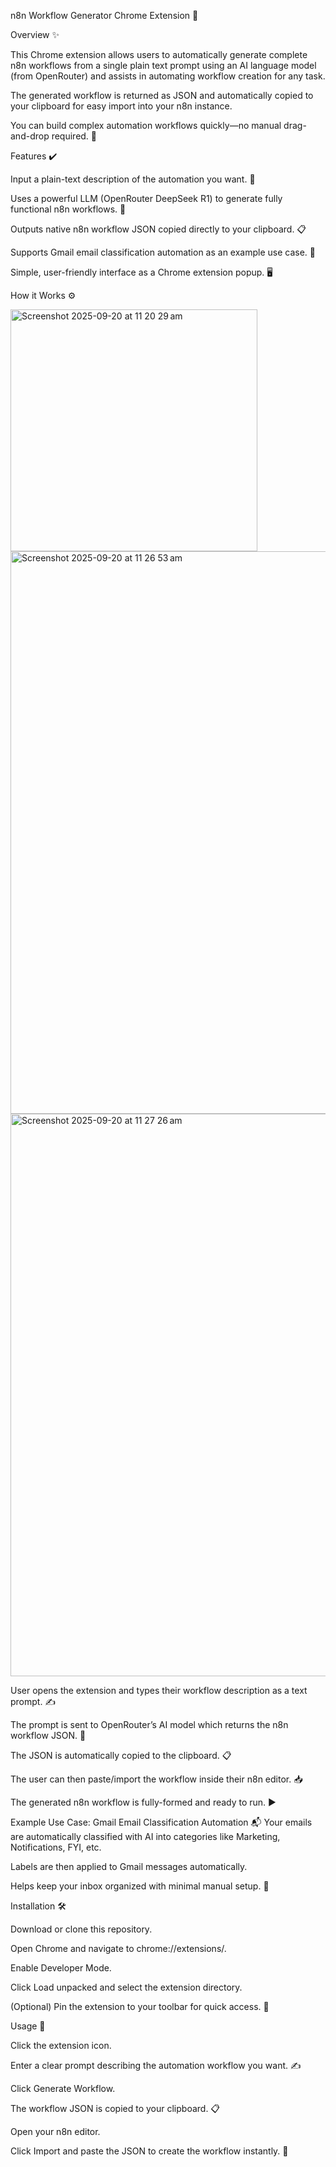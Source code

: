 n8n Workflow Generator Chrome Extension 🤖

Overview ✨

This Chrome extension allows users to automatically generate complete n8n workflows from a single plain text prompt using an AI language model (from OpenRouter) and assists in automating workflow creation for any task.

The generated workflow is returned as JSON and automatically copied to your clipboard for easy import into your n8n instance.

You can build complex automation workflows quickly—no manual drag-and-drop required. 🚀


Features ✔️


Input a plain-text description of the automation you want. 📝

Uses a powerful LLM (OpenRouter DeepSeek R1) to generate fully functional n8n workflows. 🤖

Outputs native n8n workflow JSON copied directly to your clipboard. 📋

Supports Gmail email classification automation as an example use case. 📧

Simple, user-friendly interface as a Chrome extension popup. 🖥️


How it Works ⚙️




<img width="395" height="387" alt="Screenshot 2025-09-20 at 11 20 29 am" src="https://github.com/user-attachments/assets/b3aedb7e-1c88-42d4-ad7a-54b7f8f4b51e" />






<img width="1440" height="900" alt="Screenshot 2025-09-20 at 11 26 53 am" src="https://github.com/user-attachments/assets/beaff44b-2ede-4655-a4a2-730d7807c9d1" />







<img width="1440" height="900" alt="Screenshot 2025-09-20 at 11 27 26 am" src="https://github.com/user-attachments/assets/2e696879-d1c2-4fdb-9df6-fd689f3790b1" />







User opens the extension and types their workflow description as a text prompt. ✍️

The prompt is sent to OpenRouter’s AI model which returns the n8n workflow JSON. 💬

The JSON is automatically copied to the clipboard. 📋

The user can then paste/import the workflow inside their n8n editor. 📥

The generated n8n workflow is fully-formed and ready to run. ▶️

Example Use Case: Gmail Email Classification Automation 📬
Your emails are automatically classified with AI into categories like Marketing, Notifications, FYI, etc.

Labels are then applied to Gmail messages automatically.

Helps keep your inbox organized with minimal manual setup. 🎯


Installation 🛠️


Download or clone this repository.

Open Chrome and navigate to chrome://extensions/.

Enable Developer Mode.

Click Load unpacked and select the extension directory.

(Optional) Pin the extension to your toolbar for quick access. 📌


Usage 🚀


Click the extension icon.

Enter a clear prompt describing the automation workflow you want. ✍️

Click Generate Workflow.

The workflow JSON is copied to your clipboard. 📋

Open your n8n editor.

Click Import and paste the JSON to create the workflow instantly. 🔄
